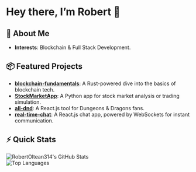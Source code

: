 # Hey there, I’m Robert 👋

## 🚀 About Me
- **Interests**: Blockchain & Full Stack Development.

## 📦 Featured Projects
- **[blockchain-fundamentals](https://github.com/RobertOltean314/blockchain-fundamentals)**: A Rust-powered dive into the basics of blockchain tech.
- **[StockMarketApp](https://github.com/RobertOltean314/StockMarketApp)**: A Python app for stock market analysis or trading simulation.
- **[all-dnd](https://github.com/RobertOltean314/all-dnd)**: A React.js tool for Dungeons & Dragons fans.
- **[real-time-chat](https://github.com/RobertOltean314/real-time-chat)**: A React.js chat app, powered by WebSockets for instant communication.

## ⚡ Quick Stats
![RobertOltean314's GitHub Stats](https://github-readme-stats.vercel.app/api?username=RobertOltean314&show_icons=true&theme=radical)  
![Top Languages](https://github-readme-stats.vercel.app/api/top-langs/?username=RobertOltean314&layout=compact&theme=radical)  
